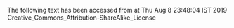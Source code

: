 The following text has been accessed from at Thu Aug 8 23:48:04 IST 2019
Creative_Commons_Attribution-ShareAlike_License
